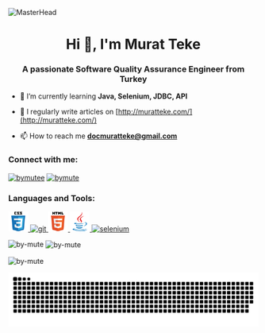 ![MasterHead](https://muratteke.com/wp-content/uploads/2023/11/sqae.jpg)

<h1 align="center">Hi 👋, I'm Murat Teke</h1>
<h3 align="center">A passionate Software Quality Assurance Engineer from Turkey</h3>

- 🌱 I’m currently learning **Java, Selenium, JDBC, API**

- 📝 I regularly write articles on [http://muratteke.com/](http://muratteke.com/)

- 📫 How to reach me **docmuratteke@gmail.com**

<h3 align="left">Connect with me:</h3>
<p align="left">
<a href="https://twitter.com/bymutee" target="blank"><img align="center" src="https://raw.githubusercontent.com/rahuldkjain/github-profile-readme-generator/master/src/images/icons/Social/twitter.svg" alt="bymutee" height="30" width="40" /></a>
<a href="https://instagram.com/bymute" target="blank"><img align="center" src="https://raw.githubusercontent.com/rahuldkjain/github-profile-readme-generator/master/src/images/icons/Social/instagram.svg" alt="bymute" height="30" width="40" /></a>
</p>

<h3 align="left">Languages and Tools:</h3>
<p align="left"> <a href="https://www.w3schools.com/css/" target="_blank" rel="noreferrer"> <img src="https://raw.githubusercontent.com/devicons/devicon/master/icons/css3/css3-original-wordmark.svg" alt="css3" width="40" height="40"/> </a> <a href="https://git-scm.com/" target="_blank" rel="noreferrer"> <img src="https://www.vectorlogo.zone/logos/git-scm/git-scm-icon.svg" alt="git" width="40" height="40"/> </a> <a href="https://www.w3.org/html/" target="_blank" rel="noreferrer"> <img src="https://raw.githubusercontent.com/devicons/devicon/master/icons/html5/html5-original-wordmark.svg" alt="html5" width="40" height="40"/> </a> <a href="https://www.java.com" target="_blank" rel="noreferrer"> <img src="https://raw.githubusercontent.com/devicons/devicon/master/icons/java/java-original.svg" alt="java" width="40" height="40"/> </a> <a href="https://www.selenium.dev" target="_blank" rel="noreferrer"> <img src="https://raw.githubusercontent.com/detain/svg-logos/780f25886640cef088af994181646db2f6b1a3f8/svg/selenium-logo.svg" alt="selenium" width="40" height="40"/> </a> </p>

<p><img align="left" src="https://github-readme-stats.vercel.app/api/top-langs?username=by-mute&show_icons=true&locale=en&layout=compact" alt="by-mute" /></p>

<p>&nbsp;<img align="center" src="https://github-readme-stats.vercel.app/api?username=by-mute&show_icons=true&locale=en" alt="by-mute" /></p>

<p><img align="center" src="https://github-readme-streak-stats.herokuapp.com/?user=by-mute&" alt="by-mute" /></p>

<picture>
  <source media="(prefers-color-scheme: dark)" srcset="https://raw.githubusercontent.com/by-MuTe/by-MuTe/output/github-contribution-grid-snake-dark.svg">
  <source media="(prefers-color-scheme: light)" srcset="https://raw.githubusercontent.com/by-MuTe/by-MuTe/output/github-contribution-grid-snake.svg">
  <img alt="github contribution grid snake animation" src="https://raw.githubusercontent.com/by-MuTe/by-MuTe/output/github-contribution-grid-snake.svg">
</picture>

